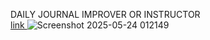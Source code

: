 DAILY JOURNAL IMPROVER OR INSTRUCTOR<br>
 <a href="https://daily-journal-lwd0.onrender.com"> link </a>
![Screenshot 2025-05-24 012149](https://github.com/user-attachments/assets/a01c2caf-4bb2-401e-bed1-e4a244648898)
